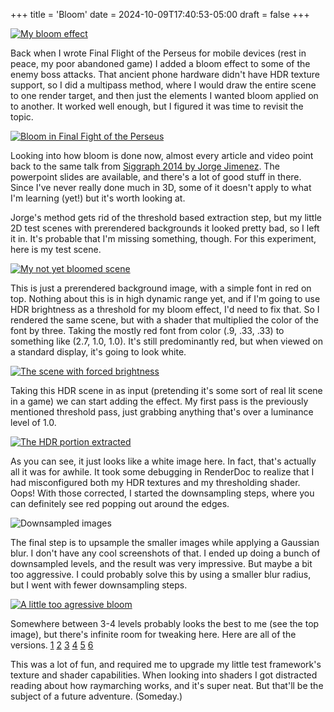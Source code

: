 +++
title = 'Bloom'
date = 2024-10-09T17:40:53-05:00
draft = false
+++

[![My bloom effect](/bloom-images/bloom-3-small.jpg)](https://jessechounard.dev/bloom-images/bloom-3.jpg)

Back when I wrote Final Flight of the Perseus for mobile devices (rest in peace, my poor abandoned game) I added a bloom effect to some of the enemy boss attacks. That ancient phone hardware didn't have HDR texture support, so I did a multipass method, where I would draw the entire scene to one render target, and then just the elements I wanted bloom applied on to another. It worked well enough, but I figured it was time to revisit the topic.

[![Bloom in Final Fight of the Perseus](/bloom-images/perseus-bloom-small.jpg)](https://jessechounard.dev/bloom-images/perseus-bloom.jpg)

Looking into how bloom is done now, almost every article and video point back to the same talk from [Siggraph 2014 by Jorge Jimenez](https://advances.realtimerendering.com/s2014/#_NEXT_GENERATION_POST). The powerpoint slides are available, and there's a lot of good stuff in there. Since I've never really done much in 3D, some of it doesn't apply to what I'm learning (yet!) but it's worth looking at.

Jorge's method gets rid of the threshold based extraction step, but my little 2D test scenes with prerendered backgrounds it looked pretty bad, so I left it in. It's probable that I'm missing something, though. For this experiment, here is my test scene.

[![My not yet bloomed scene](/bloom-images/bloom-sdr-font-small.jpg)](https://jessechounard.dev/bloom-images/bloom-sdr-font.jpg)

This is just a prerendered background image, with a simple font in red on top. Nothing about this is in high dynamic range yet, and if I'm going to use HDR brightness as a threshold for my bloom effect, I'd need to fix that. So I rendered the same scene, but with a shader that multiplied the color of the font by three. Taking the mostly red font from color (.9, .33, .33) to something like (2.7, 1.0, 1.0). It's still predominantly red, but when viewed on a standard display, it's going to look white.

[![The scene with forced brightness](/bloom-images/bloom-hdr-tripled-font-small.jpg)](https://jessechounard.dev/bloom-images/bloom-hdr-tripled-font.jpg)

Taking this HDR scene in as input (pretending it's some sort of real lit scene in a game) we can start adding the effect. My first pass is the previously mentioned threshold pass, just grabbing anything that's over a luminance level of 1.0.

[![The HDR portion extracted](/bloom-images/bloom-extract-small.jpg)](https://jessechounard.dev/bloom-images/bloom-extract.jpg)

As you can see, it just looks like a white image here. In fact, that's actually all it was for awhile. It took some debugging in RenderDoc to realize that I had misconfigured both my HDR textures and my thresholding shader. Oops! With those corrected, I started the downsampling steps, where you can definitely see red popping out around the edges.

![Downsampled images](/bloom-images/bloom-downsample.jpg)

The final step is to upsample the smaller images while applying a Gaussian blur. I don't have any cool screenshots of that. I ended up doing a bunch of downsampled levels, and the result was very impressive. But maybe a bit too aggressive. I could probably solve this by using a smaller blur radius, but I went with fewer downsampling steps.

[![A little too agressive bloom](/bloom-images/bloom-6-small.jpg)](https://jessechounard.dev/bloom-images/bloom-6.jpg)

Somewhere between 3-4 levels probably looks the best to me (see the top image), but there's infinite room for tweaking here. Here are all of the versions. [1](https://jessechounard.dev/bloom-images/bloom-1.jpg) [2](https://jessechounard.dev/bloom-images/bloom-2.jpg) [3](https://jessechounard.dev/bloom-images/bloom-3.jpg) [4](https://jessechounard.dev/bloom-images/bloom-4.jpg) [5](https://jessechounard.dev/bloom-images/bloom-5.jpg) [6](https://jessechounard.dev/bloom-images/bloom-6.jpg)

This was a lot of fun, and required me to upgrade my little test framework's texture and shader capabilities. When looking into shaders I got distracted reading about how raymarching works, and it's super neat. But that'll be the subject of a future adventure. (Someday.)